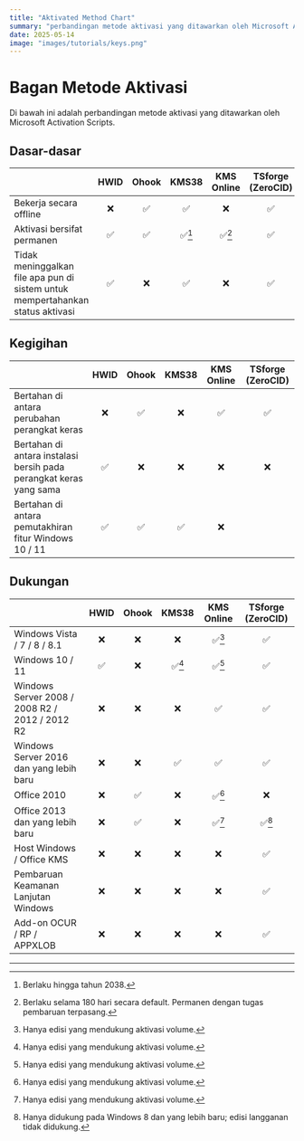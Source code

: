```yaml
---
title: "Aktivated Method Chart"
summary: "perbandingan metode aktivasi yang ditawarkan oleh Microsoft Activation Scripts."
date: 2025-05-14
image: "images/tutorials/keys.png"
---
```


# Bagan Metode Aktivasi

Di bawah ini adalah perbandingan metode aktivasi yang ditawarkan oleh Microsoft Activation Scripts.

Dasar-dasar
------
| | HWID | Ohook | KMS38 | KMS Online | TSforge (ZeroCID) |
| --- | :---: | :---: | :---: | :---: | :---: |
| Bekerja secara offline | ❌ | ✅ | ✅ | ❌ | ✅ |
| Aktivasi bersifat permanen | ✅ | ✅ | ✅[^1] | ✅[^2] | ✅ |
| Tidak meninggalkan file apa pun di sistem untuk mempertahankan status aktivasi | ✅ | ❌ | ✅ | ❌ | ✅ |

Kegigihan
-----------
| | HWID | Ohook | KMS38 | KMS Online | TSforge (ZeroCID) |
| --- | :---: | :---: | :---: | :---: | :---: |
| Bertahan di antara perubahan perangkat keras | ❌ | ✅ | ❌ | ✅ | ✅ |
| Bertahan di antara instalasi bersih pada perangkat keras yang sama | ✅ | ❌ | ❌ | ❌ | ❌ |
| Bertahan di antara pemutakhiran fitur Windows 10 / 11 | ✅ | ✅ | ✅ | ❌ |

Dukungan
-------
| | HWID | Ohook | KMS38 | KMS Online | TSforge (ZeroCID) |
| --- | :---: | :---: | :---: | :---: | :---: |
| Windows Vista / 7 / 8 / 8.1 | ❌ | ❌ | ❌ | ✅[^3] | ✅ |
| Windows 10 / 11 | ✅ | ❌ | ✅[^3] | ✅[^3] | ✅ |
| Windows Server 2008 / 2008 R2 / 2012 / 2012 R2 | ❌ | ❌ | ❌ | ✅ | ✅ |
| Windows Server 2016 dan yang lebih baru | ❌ | ❌ | ✅ | ✅ | ✅ |
| Office 2010 | ❌ | ✅ | ❌ | ✅[^3] | ❌ |
| Office 2013 dan yang lebih baru | ❌ | ✅ | ❌ | ✅[^3] | ✅[^4] |
| Host Windows / Office KMS | ❌ | ❌ | ❌ | ❌ | ✅ |
| Pembaruan Keamanan Lanjutan Windows | ❌ | ❌ | ❌ | ❌ | ✅ |
| Add-on OCUR / RP / APPXLOB | ❌ | ❌ | ❌ | ❌ | ✅ |

---

[^1]: Berlaku hingga tahun 2038.
[^2]: Berlaku selama 180 hari secara default. Permanen dengan tugas pembaruan terpasang.
[^3]: Hanya edisi yang mendukung aktivasi volume.
[^4]: Hanya didukung pada Windows 8 dan yang lebih baru; edisi langganan tidak didukung.